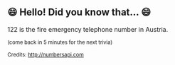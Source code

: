 ## :smile: Hello! Did you know that... :smile:
122 is the fire emergency telephone number in Austria.

<sup>(come back in 5 minutes for the next trivia)</sup>


<sup>Credits: http://numbersapi.com</sup>
